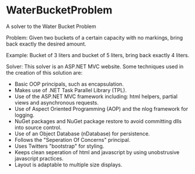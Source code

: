 WaterBucketProblem
==================
A solver to the Water Bucket Problem

Problem:
Given two buckets of a certain capacity with no markings, bring back exactly the desired amount.

Example:
Bucket of 3 liters and bucket of 5 liters, bring back exactly 4 liters.

Solver:
This solver is an ASP.NET MVC website. Some techniques used in the creation of this solution are:
- Basic OOP principals, such as encapsulation.
- Makes use of .NET Task Parallel Library (TPL).
- Use of the ASP.NET MVC framework including: html helpers, partial views and asynchronous requests.
- Use of Aspect Oriented Programming (AOP) and the nlog framework for logging.
- NuGet packages and NuGet package restore to avoid committing dlls into source control.
- Use of an Object Database (nDatabase) for persistence.
- Follows the "Seperation Of Concerns" principal.
- Uses Twitters "bootstrap" for styling.
- Keeps clean seperation of html and javascript by using unobstrusive javascript practices.
- Layout is adaptable to multiple size displays.
